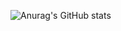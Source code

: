 ![Anurag's GitHub stats](https://github-readme-stats.vercel.app/api?username=Minju-nimm&count_private=true&show_icons=true&theme=buefy)
